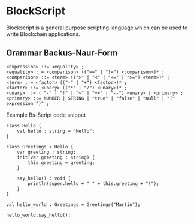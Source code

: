 # BlockScript

Blockscript is a general purpose scripting language which can be used to write Blockchain applications.

## Grammar Backus-Naur-Form

```
<expression> ::= <equality> ;
<equality> ::= <comparison> (("==" | "!=") <comparison>)* ;
<comparison> ::= <term> ((">" | "<" | "<=" | ">=") <term>)* ;
<term> ::= <factor> (("-" | "+") <factor>)* ;
<factor> ::= <unary> (("*" | "/") <unary>)* ;
<unary> ::= ( "-" | "!" | "~" | "++" | "--") <unary> | <primary> ;
<primary> ::= NUMBER | STRING | "true" | "false" | "null" | "(" expression ")" ;
```

Example Bs-Script code snippet

```
class Hello {
    val hello : string = "Hello"; 
}

class Greetings < Hello {
    var greeting : string;
    init(var greeting : string) {
        this.greeting = greeting;
    }

    say_hello() : void {
        println(super.hello + " " + this.greeting + "!");
    }
}

val hello_world : Greetings = Greetings("Martin");

hello_world.say_hello();

```